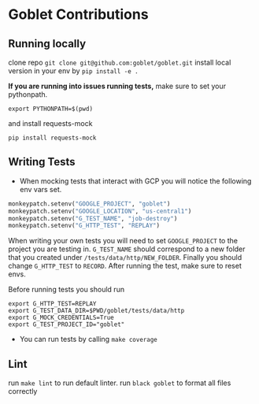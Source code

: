 # Goblet Contributions

## Running locally

clone repo `git clone git@github.com:goblet/goblet.git`
install local version in your env by `pip install -e .`


**If you are running into issues running tests,** make sure to set your pythonpath. 

```export PYTHONPATH=$(pwd)```

and install requests-mock

```pip install requests-mock```
## Writing Tests

* When mocking tests that interact with GCP you will notice the following env vars set. 

```python
monkeypatch.setenv("GOOGLE_PROJECT", "goblet")
monkeypatch.setenv("GOOGLE_LOCATION", "us-central1")
monkeypatch.setenv("G_TEST_NAME", "job-destroy")
monkeypatch.setenv("G_HTTP_TEST", "REPLAY")
```

When writing your own tests you will need to set `GOOGLE_PROJECT` to the project you are testing in. `G_TEST_NAME` should correspond to a new folder that you created under `/tests/data/http/NEW_FOLDER`. Finally you should change `G_HTTP_TEST` to `RECORD`. After running the test, make sure to reset envs.

Before running tests you should run 

```
export G_HTTP_TEST=REPLAY
export G_TEST_DATA_DIR=$PWD/goblet/tests/data/http
export G_MOCK_CREDENTIALS=True
export G_TEST_PROJECT_ID="goblet"
```

* You can run tests by calling `make coverage`

## Lint

run `make lint` to run default linter.
run `black goblet` to format all files correctly
